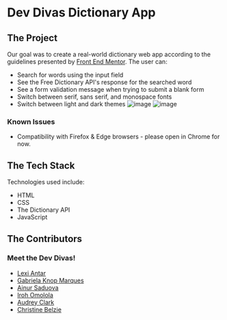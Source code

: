 # Dev Divas Dictionary App

## The Project

Our goal was to create a real-world dictionary web app according to the guidelines presented by [Front End Mentor](https://www.frontendmentor.io/challenges/dictionary-web-app-h5wwnyuKFL). The user can:
- Search for words using the input field
- See the Free Dictionary API's response for the searched word
- See a form validation message when trying to submit a blank form
- Switch between serif, sans serif, and monospace fonts
- Switch between light and dark themes
![image](https://github.com/user-attachments/assets/c7fa8656-7d08-42c9-8d0c-7cb93f5f6ad2)
![image](https://github.com/user-attachments/assets/8d07fd11-321e-4af8-aae2-f23956afb121)



### Known Issues
- Compatibility with Firefox & Edge browsers - please open in Chrome for now.


## The Tech Stack

Technologies used include:
- HTML
- CSS
- The Dictionary API
- JavaScript

## The Contributors

### Meet the Dev Divas!
- [Lexi Antar](https://github.com/lexoskeleton)
- [Gabriela Knop Marques](https://github.com/knopgm)
- [Ainur Saduova](https://github.com/NuraSad)
- [Iroh Omolola](https://github.com/Iroh-Omolola)
- [Audrey Clark](https://github.com/audreyclarkdev)
- [Christine Belzie](https://github.com/CBID2)

<!-- <a href="https://github.com/lexoskeleton/feq_dictionary_app/graphs/contributors">
  <img src="https://contrib.rocks/image?repo=lexoskeleton/feq_dictionary_app" />
</a>

Made with [contrib.rocks](https://contrib.rocks). -->
